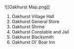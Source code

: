 ![[Oakhurst Map.png]]

1. Oakhurst Village Hall
2. Oakhurst General Store
3. Oakhurst Shrine
4. Oakhurst Constable and Jail
5. Oakhurst Blacksmith
6. Oakhurst Ol' Boar Inn